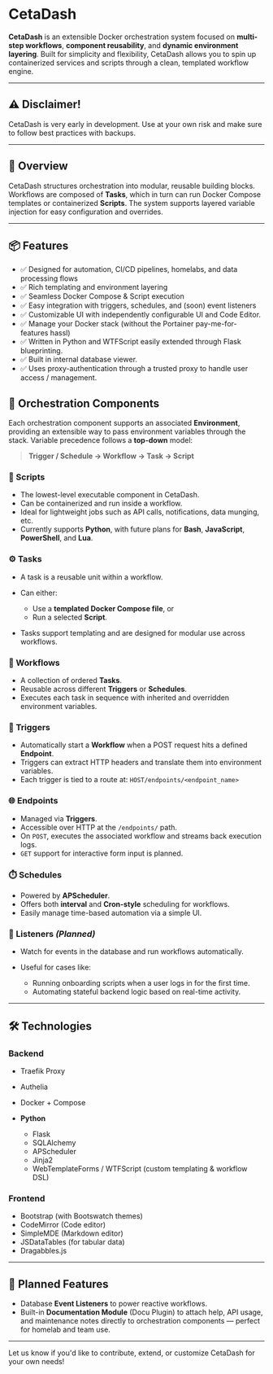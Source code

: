 # CetaDash

**CetaDash** is an extensible Docker orchestration system focused on **multi-step workflows**, **component reusability**, and **dynamic environment layering**. Built for simplicity and flexibility, CetaDash allows you to spin up containerized services and scripts through a clean, templated workflow engine.

---

## ⚠️ Disclaimer!

CetaDash is very early in development.
Use at your own risk and make sure to follow best practices with backups. 


---

## 🚀 Overview

CetaDash structures orchestration into modular, reusable building blocks. Workflows are composed of **Tasks**, which in turn can run Docker Compose templates or containerized **Scripts**. The system supports layered variable injection for easy configuration and overrides. 

---

## 📦 Features

* ✅ Designed for automation, CI/CD pipelines, homelabs, and data processing flows
* ✅ Rich templating and environment layering
* ✅ Seamless Docker Compose & Script execution
* ✅ Easy integration with triggers, schedules, and (soon) event listeners
* ✅ Customizable UI with independently configurable UI and Code Editor.
* ✅ Manage your Docker stack (without the Portainer pay-me-for-features hassl)
* ✅ Written in Python and WTFScript easily extended through Flask blueprinting. 
* ✅ Built in internal database viewer.
* ✅ Uses proxy-authentication through a trusted proxy to handle user access / management.

## 🧹 Orchestration Components

Each orchestration component supports an associated **Environment**, providing an extensible way to pass environment variables through the stack. Variable precedence follows a **top-down** model:

> **Trigger / Schedule → Workflow → Task → Script**

### 📜 Scripts

* The lowest-level executable component in CetaDash.
* Can be containerized and run inside a workflow.
* Ideal for lightweight jobs such as API calls, notifications, data munging, etc.
* Currently supports **Python**, with future plans for **Bash**, **JavaScript**, **PowerShell**, and **Lua**.

### ⚙️ Tasks

* A task is a reusable unit within a workflow.
* Can either:

  * Use a **templated Docker Compose file**, or
  * Run a selected **Script**.
* Tasks support templating and are designed for modular use across workflows.

### 🔁 Workflows

* A collection of ordered **Tasks**.
* Reusable across different **Triggers** or **Schedules**.
* Executes each task in sequence with inherited and overridden environment variables.

### 🚨 Triggers

* Automatically start a **Workflow** when a POST request hits a defined **Endpoint**.
* Triggers can extract HTTP headers and translate them into environment variables.
* Each trigger is tied to a route at:
  `HOST/endpoints/<endpoint_name>`

### 🌐 Endpoints

* Managed via **Triggers**.
* Accessible over HTTP at the `/endpoints/` path.
* On `POST`, executes the associated workflow and streams back execution logs.
* `GET` support for interactive form input is planned.

### ⏱️ Schedules

* Powered by **APScheduler**.
* Offers both **interval** and **Cron-style** scheduling for workflows.
* Easily manage time-based automation via a simple UI.

### 📢 Listeners *(Planned)*

* Watch for events in the database and run workflows automatically.
* Useful for cases like:

  * Running onboarding scripts when a user logs in for the first time.
  * Automating stateful backend logic based on real-time activity.

---

## 🛠️ Technologies

### Backend

* Traefik Proxy
* Authelia
* Docker + Compose

* **Python**

  * Flask
  * SQLAlchemy
  * APScheduler
  * Jinja2
  * WebTemplateForms / WTFScript (custom templating & workflow DSL)


### Frontend

* Bootstrap (with Bootswatch themes)
* CodeMirror (Code editor)
* SimpleMDE (Markdown editor)
* JSDataTables (for tabular data)
* Dragabbles.js

---

## 📅 Planned Features

* Database **Event Listeners** to power reactive workflows.
* Built-in **Documentation Module** (Docu Plugin) to attach help, API usage, and maintenance notes directly to orchestration components — perfect for homelab and team use.

---

Let us know if you'd like to contribute, extend, or customize CetaDash for your own needs!
